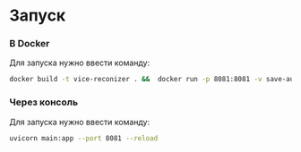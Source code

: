 # Запуск


### В Docker
Для запуска нужно ввести команду:
```bash
docker build -t vice-reconizer . &&  docker run -p 8081:8081 -v save-audio:/code/save-audio vice-reconizer
```
### Через консоль
Для запуска нужно ввести команду:
```bash
uvicorn main:app --port 8081 --reload 
```